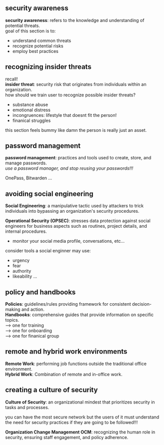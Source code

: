 ## security awareness ##
__security awareness__: refers to the knowledge and understanding of potential threats. <br>
goal of this section is to:
- understand common threats
- recognize potential risks
- employ best practices
## recognizing insider threats ##
recall!<br>
__insider threat__: security risk that originates from individuals within an organization. <br>
how should we train user to recognize possible insider threats?
- substance abuse
- emotional distress
- incongruences: lifestyle that doesnt fit the person!
- finanical struggles

this section feels bummy like damn the person is really just an asset.
## password management ##
__password management__: practices and tools used to create, store, and manage passwords. <br>
*use a password manager, and stop reusing your passwords!!!* <br>

OnePass, Bitwarden ... 
## avoiding social engineering ##
__Social Engineering__: a manipulative tactic used by attackers to trick individuals into bypassing an organization's security procedures. <br>

__Operational Security (OPSEC)__: stresses data protection against social engineers for business aspects such as routines, project details, and internal procedures. <br>
- monitor your social media profile, conversations, etc...

consider tools a social enginner may use:
- urgency
- fear
- authority
- likeability
...
## policy and handbooks ##
__Policies__: guidelines/rules providing framework for consistent decision-making and action. <br>
__Handbooks__: comprehensive guides that provide information on specific topics. <br>
--> one for training        
--> one for onboarding      
--> one for finanical group     
## remote and hybrid work environments ##
__Remote Work__: performing job functions outside the traditional office environment. <br>
__Hybrid Work__: Combination of remote and in-office work. <br>
## creating a culture of security ##
__Culture of Security__: an organizational mindest that prioritizes security in tasks and processes. <br>

you can have the most secure network but the users of it must understand the need for security practices if they are going to be followed!!! <br>

__Organization Change Management OCM__: recognizing the human role in security, ensuring staff engagement, and policy adherence. <br>
